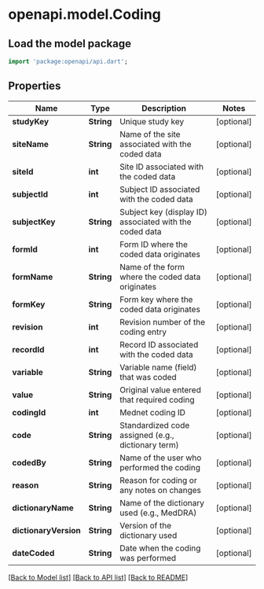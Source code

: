 # openapi.model.Coding

## Load the model package
```dart
import 'package:openapi/api.dart';
```

## Properties
Name | Type | Description | Notes
------------ | ------------- | ------------- | -------------
**studyKey** | **String** | Unique study key | [optional] 
**siteName** | **String** | Name of the site associated with the coded data | [optional] 
**siteId** | **int** | Site ID associated with the coded data | [optional] 
**subjectId** | **int** | Subject ID associated with the coded data | [optional] 
**subjectKey** | **String** | Subject key (display ID) associated with the coded data | [optional] 
**formId** | **int** | Form ID where the coded data originates | [optional] 
**formName** | **String** | Name of the form where the coded data originates | [optional] 
**formKey** | **String** | Form key where the coded data originates | [optional] 
**revision** | **int** | Revision number of the coding entry | [optional] 
**recordId** | **int** | Record ID associated with the coded data | [optional] 
**variable** | **String** | Variable name (field) that was coded | [optional] 
**value** | **String** | Original value entered that required coding | [optional] 
**codingId** | **int** | Mednet coding ID | [optional] 
**code** | **String** | Standardized code assigned (e.g., dictionary term) | [optional] 
**codedBy** | **String** | Name of the user who performed the coding | [optional] 
**reason** | **String** | Reason for coding or any notes on changes | [optional] 
**dictionaryName** | **String** | Name of the dictionary used (e.g., MedDRA) | [optional] 
**dictionaryVersion** | **String** | Version of the dictionary used | [optional] 
**dateCoded** | **String** | Date when the coding was performed | [optional] 

[[Back to Model list]](../README.md#documentation-for-models) [[Back to API list]](../README.md#documentation-for-api-endpoints) [[Back to README]](../README.md)



